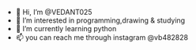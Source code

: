 - 👋 Hi, I’m @VEDANT025
- 👀 I’m interested in programming,drawing & studying
- 🌱 I’m currently learning python
- 📫 you can reach me through instagram @vb482828

<!---
VEDANT025/VEDANT025 is a ✨ special ✨ repository because its `README.md` (this file) appears on your GitHub profile.
You can click the Preview link to take a look at your changes.
--->
